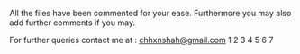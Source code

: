 
All the files have been commented for your ease. Furthermore you may also add further comments if you may.


For further queries contact me at : chhxnshah@gmail.com
1
2
3
4
5
6
7
